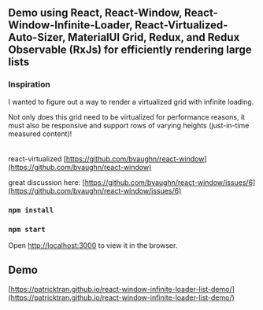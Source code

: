 ## Demo using React, React-Window, React-Window-Infinite-Loader, React-Virtualized-Auto-Sizer, MaterialUI Grid, Redux, and Redux Observable (RxJs) for efficiently rendering large lists

### Inspiration

I wanted to figure out a way to render a virtualized grid with infinite loading.

Not only does this grid need to be virtualized for performance reasons, it must also be responsive and support rows of varying heights (just-in-time measured content)!
\
\
\
react-virtualized [https://github.com/bvaughn/react-window](https://github.com/bvaughn/react-window)

great discussion here: [https://github.com/bvaughn/react-window/issues/6](https://github.com/bvaughn/react-window/issues/6)

### `npm install`

### `npm start`

Open [http://localhost:3000](http://localhost:3000) to view it in the browser.

## Demo

[https://patricktran.github.io/react-window-infinite-loader-list-demo/](https://patricktran.github.io/react-window-infinite-loader-list-demo/)
